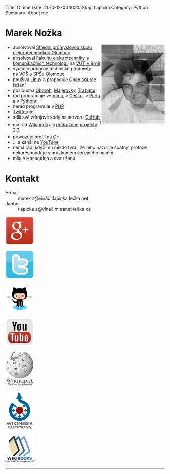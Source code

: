 Title: O mně
Date: 2010-12-03 10:20
Slug: tlapicka
Category: Python
Summary: About me

<h1 id="mn">Marek Nožka</h1>



<img width="200" height="249" alt="Moje fotka" 
     src="/images/marek.jpg" style="float:right" />
<ul>
<li>absolvoval 
<a href="http://www.spseol.cz">Střední průmyslovou školu elektrotechnickou Olomouc</a></li>
<li>absolvoval
<a href="http://www.feec.vutbr.cz">Fakultu elektrotechniky a komunikačních technologií</a>
na <a href="http://www.vutbr.cz/">VUT&nbsp;v&nbsp;Brně</a></li>
<li>vyučuje odborné technické předměty 
na&nbsp;<a href="http://www.spseol.cz">VOŠ&nbsp;a&nbsp;SPŠe&nbsp;Olomouc</a></li>
<li>používá 
<a href="http://www.linux.cz/">Linux</a> a propaguje
<a href="http://cs.wikipedia.org/wiki/Open_source">Open source</a> řešení</li>
<li>poslouchá 
<a href="http://oboroh.cz/">Oboroh</a>,
<a href="http://www.majerovky.cz/">Majerovky</a>, 
<a href="http://www.traband.net/">Traband</a>
</li>
<li>rád programuje 
ve&nbsp;<a href="http://www.kit.tul.cz/~satrapa/docs/vim/">VImu</a>,
v&nbsp;<a href="http://cs.wikipedia.org/wiki/C_(programovací_jazyk)">Céčku</a>,
v&nbsp;<a href="http://cs.wikipedia.org/wiki/Perl">Perlu</a> a  
v&nbsp;<a href="http://cs.wikipedia.org/wiki/Python">Pythonu</a>
</li>
<li>nerád programuje 
v&nbsp;<a href="http://cs.wikipedia.org/wiki/PHP">PHP</a>
</li>
<li><a href="http://twitter.com/TlapickaNet">Twitter</a>uje</li>
<li>sdílí své zdrojové kódy na serveru 
    <a href="https://github.com/tlapicka">GitHub</a></li>
<li>má rád <a href="http://cs.wikipedia.org">Wikipedii</a> a jí 
<a href="http://commons.wikimedia.org/">přidružené</a> 
<a href="http://wikimedia.org/">projekty</a>:
    <a style="vertical-align:super;" href="http://cs.wikipedia.org/wiki/Wikipedista:Tlapicka">1</a>
    <a style="vertical-align:super;" href="http://cs.wikibooks.org/wiki/User:Tlapicka">2</a>
    <a style="vertical-align:super;" href="http://commons.wikimedia.org/wiki/Special:Contributions/Tlapicka">3</a>
</li>
<li>provozuje profil na 
    <a href="https://plus.google.com/106541283459415810809">G+</a></li>
<li>... a kanál na <a href="https://www.youtube.com/user/YouTlapickaTube">YouTube</a></li>
<li>nemá rád, když mu někdo tvrdí, že jeho názor je špatný, protože
nekoresponduje s&nbsp;průzkumem veřejného mínění</li>
<li>miluje Hospodina a svou ženu.</li>
</ul>

<h1 id="kontakt">Kontakt</h1>
<dl>
    <dt>E-mail</dt>
    <dd>marek z&#64;vináč tlapicka tečka net</dd>
    <dt>Jabber</dt>
    <dd>tlapicka z&#64;vináč mitranet tečka cz</dd>
</dl>



<div id="strana"> <div id="ikony"> <p>

<a href="https://plus.google.com/106541283459415810809"><img src="/images/plusko.png" alt="Google+"  width="90"/></a>

<a href="http://twitter.com/TlapickaNet"><img src="/images/twitterr.png" alt="Twitter"  width="90"/></a>

<a href="https://github.com/tlapicka"><img src="/images/github.png" alt="Github"  width="90"/></a>

<a href="https://www.youtube.com/user/YouTlapickaTube"><img src="/images/youtubee.png" alt="Youtube"  width="90"/></a>

<a href="http://cs.wikipedia.org/wiki/Wikipedista:Tlapicka"><img src="/images/wikipedia.png" alt="Wikipedia"  width="90"/></a>

<a href="http://commons.wikimedia.org/wiki/Special:ListFiles/Tlapicka"><img src="/images/commons.png" alt="Commons"  width="90"/></a>

<a href="http://cs.wikibooks.org/wiki/User:Tlapicka"><img src="/images/wikibook.png" alt="Wikibooks"  width="90"/></a>

<!--<a href="http://hroch.spseol.cz/~nozka"><img src="/images/spseol.png" alt="SPSE Olomouc"  width="90"/></a>-->

</p> </div> </div>

<hr />

